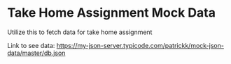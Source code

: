 # Take Home Assignment Mock Data

Utilize this to fetch data for take home assignment

Link to see data: https://my-json-server.typicode.com/patrickk/mock-json-data/master/db.json
